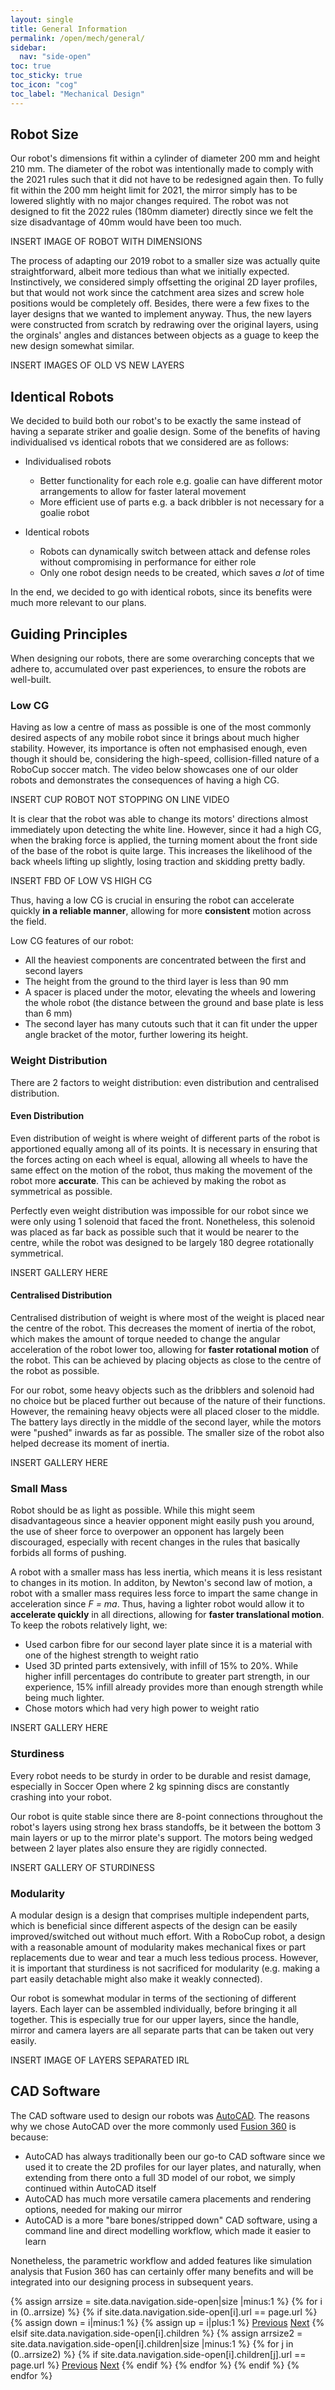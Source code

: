 ```yaml
---
layout: single
title: General Information
permalink: /open/mech/general/
sidebar:
  nav: "side-open"
toc: true
toc_sticky: true
toc_icon: "cog"
toc_label: "Mechanical Design"
---
```


## Robot Size

Our robot's dimensions fit within a cylinder of diameter 200 mm and height 210 mm. The diameter of the robot was intentionally made to comply with the 2021 rules such that it did not have to be redesigned again then. To fully fit within the 200 mm height limit for 2021, the mirror simply has to be lowered slightly with no major changes required. The robot was not designed to fit the 2022 rules (180mm diameter) directly since we felt the size disadvantage of 40mm would have been too much.

INSERT IMAGE OF ROBOT WITH DIMENSIONS

The process of adapting our 2019 robot to a smaller size was actually quite straightforward, albeit more tedious than what we initially expected. Instinctively, we considered simply offsetting the original 2D layer profiles, but that would not work since the catchment area sizes and screw hole positions would be completely off. Besides, there were a few fixes to the layer designs that we wanted to implement anyway. Thus, the new layers were constructed from scratch by redrawing over the original layers, using the orginals' angles and distances between objects as a guage to keep the new design somewhat similar.

INSERT IMAGES OF OLD VS NEW LAYERS

## Identical Robots

We decided to build both our robot's to be exactly the same instead of having a separate striker and goalie design. Some of the benefits of having individualised vs identical robots that we considered are as follows:

- Individualised robots
    - Better functionality for each role e.g. goalie can have different motor arrangements to allow for faster lateral movement
    - More efficient use of parts e.g. a back dribbler is not necessary for a goalie robot

- Identical robots
    - Robots can dynamically switch between attack and defense roles without compromising in performance for either role
    - Only one robot design needs to be created, which saves *a lot* of time

In the end, we decided to go with identical robots, since its benefits were much more relevant to our plans.

## Guiding Principles

When designing our robots, there are some overarching concepts that we adhere to, accumulated over past experiences, to ensure the robots are well-built.

### Low CG

Having as low a centre of mass as possible is one of the most commonly desired aspects of any mobile robot since it brings about much higher stability. However, its importance is often not emphasised enough, even though it should be, considering the high-speed, collision-filled nature of a RoboCup soccer match. The video below showcases one of our older robots and demonstrates the consequences of having a high CG.

INSERT CUP ROBOT NOT STOPPING ON LINE VIDEO

It is clear that the robot was able to change its motors' directions almost immediately upon detecting the white line. However, since it had a high CG, when the braking force is applied, the turning moment about the front side of the base of the robot is quite large. This increases the likelihood of the back wheels lifting up slightly, losing traction and skidding pretty badly.

INSERT FBD OF LOW VS HIGH CG

Thus, having a low CG is crucial in ensuring the robot can accelerate quickly **in a reliable manner**, allowing for more **consistent** motion across the field.

Low CG features of our robot:
- All the heaviest components are concentrated between the first and second layers
- The height from the ground to the third layer is less than 90 mm
- A spacer is placed under the motor, elevating the wheels and lowering the whole robot (the distance between the ground and base plate is less than 6 mm)
- The second layer has many cutouts such that it can fit under the upper angle bracket of the motor, further lowering its height. 

### Weight Distribution

There are 2 factors to weight distribution: even distribution and centralised distribution.

#### Even Distribution

Even distribution of weight is where weight of different parts of the robot is apportioned equally among all of its points. It is necessary in ensuring that the forces acting on each wheel is equal, allowing all wheels to have the same effect on the motion of the robot, thus making the movement of the robot more **accurate**. This can be achieved by making the robot as symmetrical as possible.

Perfectly even weight distribution was impossible for our robot since we were only using 1 solenoid that faced the front. Nonetheless, this solenoid was placed as far back as possible such that it would be nearer to the centre, while the robot was designed to be largely 180 degree rotationally symmetrical.

INSERT GALLERY HERE

#### Centralised Distribution

Centralised distribution of weight is where most of the weight is placed near the centre of the robot. This decreases the moment of inertia of the robot, which makes the amount of torque needed to change the angular acceleration of the robot lower too, allowing for **faster rotational motion** of the robot. This can be achieved by placing objects as close to the centre of the robot as possible.

For our robot, some heavy objects such as the dribblers and solenoid had no choice but be placed further out because of the nature of their functions. However, the remaining heavy objects were all placed closer to the middle. The battery lays directly in the middle of the second layer, while the motors were "pushed" inwards as far as possible. The smaller size of the robot also helped decrease its moment of inertia.

INSERT GALLERY HERE

### Small Mass

Robot should be as light as possible. While this might seem disadvantageous since a heavier opponent might easily push you around, the use of sheer force to overpower an opponent has largely been discouraged, especially with recent changes in the rules that basically forbids all forms of pushing.

A robot with a smaller mass has less inertia, which means it is less resistant to changes in its motion. In additon, by Newton's second law of motion, a robot with a smaller mass requires less force to impart the same change in acceleration since *F = ma*. Thus, having a lighter robot would allow it to **accelerate quickly** in all directions, allowing for **faster translational motion**. To keep the robots relatively light, we:

- Used carbon fibre for our second layer plate since it is a material with one of the highest strength to weight ratio
- Used 3D printed parts extensively, with infill of 15% to 20%. While higher infill percentages do contribute to greater part strength, in our experience, 15% infill already provides more than enough strength while being much lighter.
- Chose motors which had very high power to weight ratio

INSERT GALLERY HERE

### Sturdiness

Every robot needs to be sturdy in order to be durable and resist damage, especially in Soccer Open where 2 kg spinning discs are constantly crashing into your robot.

Our robot is quite stable since there are 8-point connections throughout the robot's layers using strong hex brass standoffs, be it between the bottom 3 main layers or up to the mirror plate's support. The motors being wedged between 2 layer plates also ensure they are rigidly connected.

INSERT GALLERY OF STURDINESS

### Modularity

A modular design is a design that comprises multiple independent parts, which is beneficial since different aspects of the design can be easily improved/switched out without much effort. With a RoboCup robot, a design with a reasonable amount of modularity makes mechanical fixes or part replacements due to wear and tear a much less tedious process. However, it is important that sturdiness is not sacrificed for modularity (e.g. making a part easily detachable might also make it weakly connected).

Our robot is somewhat modular in terms of the sectioning of different layers. Each layer can be assembled individually, before bringing it all together. This is especially true for our upper layers, since the handle, mirror and camera layers are all separate parts that can be taken out very easily.

INSERT IMAGE OF LAYERS SEPARATED IRL

## CAD Software

The CAD software used to design our robots was [AutoCAD](https://www.autodesk.com/education/free-software/autocad). The reasons why we chose AutoCAD over the more commonly used [Fusion 360](https://www.autodesk.com/products/fusion-360/students-teachers-educators) is because:

- AutoCAD has always traditionally been our go-to CAD software since we used it to create the 2D profiles for our layer plates, and naturally, when extending from there onto a full 3D model of our robot, we simply continued within AutoCAD itself
- AutoCAD has much more versatile camera placements and rendering options, needed for making our mirror
- AutoCAD is a more "bare bones/stripped down" CAD software, using a command line and direct modelling workflow, which made it easier to learn

Nonetheless, the parametric workflow and added features like simulation analysis that Fusion 360 has can certainly offer many benefits and will be integrated into our designing process in subsequent years.

<!-- Including pagination manually since these are pages so page layout MUST be changed under navigation.yml -->
<nav class="pagination">
{% assign arrsize = site.data.navigation.side-open|size |minus:1 %}
{% for i in (0..arrsize) %}
    {% if site.data.navigation.side-open[i].url == page.url %}
        {% assign down = i|minus:1 %}
        {% assign up = i|plus:1 %}
        <a href="{% if i == 0 %}#{% elsif site.data.navigation.side-open[down].children %}{% assign arrsize2 = site.data.navigation.side-open[down].children|size |minus:1 %}{{ site.data.navigation.side-open[down].children[arrsize2].url }}{% else %}{{ site.data.navigation.side-open[down].url }}{% endif %}" class="pagination--pager {% if i == 0 %}disabled{% endif %}" title="{% unless i == 0 %}{% if site.data.navigation.side-open[down].children %}{{site.data.navigation.side-open[down].children[arrsize2].title}}{% else %}{{site.data.navigation.side-open[down].title}}{% endif %}{% endunless %}">Previous</a>
        <a href="{% if i >= arrsize %}#{% elsif site.data.navigation.side-open[i].children %}{{ site.data.navigation.side-open[i].children[0].url }}{% elsif site.data.navigation.side-open[up].url %}{{ site.data.navigation.side-open[up].url }}{% else %}{{ site.data.navigation.side-open[up].children[0].url }}{% endif %}" class="pagination--pager {% if i >= arrsize %}disabled{% endif %}" title="{% unless i >= arrsize %}{% if site.data.navigation.side-open[i].children %}{{ site.data.navigation.side-open[i].children[0].title }}{% elsif site.data.navigation.side-open[up].url %}{{ site.data.navigation.side-open[up].title }}{% else %}{{ site.data.navigation.side-open[up].children[0].title }}{% endif %}{% endunless %}">Next</a>
    {% elsif site.data.navigation.side-open[i].children %}
        {% assign arrsize2 = site.data.navigation.side-open[i].children|size |minus:1 %}
        {% for j in (0..arrsize2) %}
            {% if site.data.navigation.side-open[i].children[j].url == page.url %}
                <a href="{% if j == 0 %}{{site.data.navigation.side-open[i].url}}{% else %}{% assign down = j|minus:1 %}{{ site.data.navigation.side-open[i].children[down].url }}{% endif %}" class="pagination--pager" title="{{site.data.navigation.side-open[down].title}}">Previous</a>
                <a href="{% if j >= arrsize2 %}{% assign up = i|plus:1 %}{{site.data.navigation.side-open[up].url}}{% else %}{% assign up = j|plus:1 %}{{ site.data.navigation.side-open[i].children[up].url }}{% endif %}" class="pagination--pager" title="{% if j >= arrsize2 %}{{site.data.navigation.side-open[up].title}}{% else %}{{ site.data.navigation.side-open[i].children[up].title }}{% endif %}">Next</a>
            {% endif %}
        {% endfor %}
    {% endif %}
{% endfor %}  
</nav>

<style>
    ul.visible-links li.masthead__menu-item a[href="/open/intro/"]:before {
        transform: scaleX(1);
    }
    ul.hidden-links li.masthead__menu-item a[href="/open/intro/"] {
        color: #fff;
        background: #0092ca;
    }
</style>